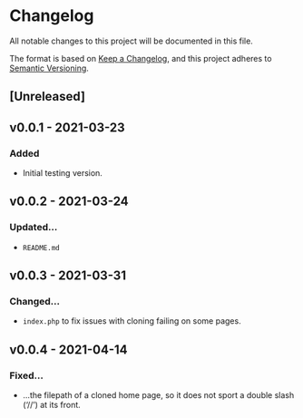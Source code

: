 # Changelog
All notable changes to this project will be documented in this file.

The format is based on [Keep a Changelog](https://keepachangelog.com/en/1.0.0/),
and this project adheres to [Semantic Versioning](https://semver.org/spec/v2.0.0.html).

## [Unreleased]

## v0.0.1 - 2021-03-23
### Added
- Initial testing version.

## v0.0.2 - 2021-03-24
### Updated…
- `README.md`

## v0.0.3 - 2021-03-31
### Changed…
- `index.php` to fix issues with cloning failing on some pages.

## v0.0.4 - 2021-04-14
### Fixed…
- …the filepath of a cloned home page, so it does not sport a double slash (‘//’) at its front.
